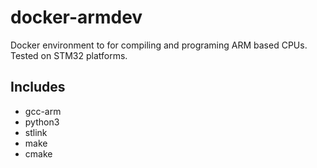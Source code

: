 # docker-armdev

Docker environment to for compiling and programing ARM based CPUs. Tested on STM32 platforms.

## Includes
* gcc-arm
* python3
* stlink
* make
* cmake